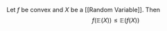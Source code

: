 Let $f$ be convex and $X$ be a [[Random Variable]].
Then
$$
f(\mathbb{E}(X)) \leq \mathbb{E}(f(X))
$$
